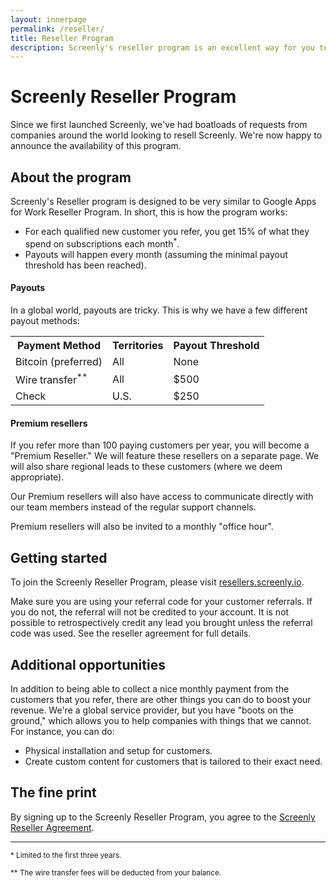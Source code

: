 ```yaml
---
layout: innerpage
permalink: /reseller/
title: Reseller Program
description: Screenly's reseller program is an excellent way for you to boost your company's revenue.
---
```


# Screenly Reseller Program

Since we first launched Screenly, we've had boatloads of requests from companies around the world looking to resell Screenly. We're now happy to announce the availability of this program.

## About the program

Screenly's Reseller program is designed to be very similar to Google Apps for Work Reseller Program. In short, this is how the program works:

 * For each qualified new customer you refer, you get 15% of what they spend on subscriptions each month<sup>*</sup>.
 * Payouts will happen every month (assuming the minimal payout threshold has been reached).

#### Payouts

In a global world, payouts are tricky. This is why we have a few different payout methods:

<table class="table table-bordered">
  <tr>
    <th>Payment Method</th>
    <th>Territories</th>
    <th>Payout Threshold</th>
  </tr>
  <tr>
    <td>Bitcoin (preferred)</td>
    <td>All</td>
    <td>None</td>
  </tr>
  <tr>
    <td>Wire transfer<sup>**</sup></td>
    <td>All</td>
    <td>$500</td>
  </tr>
  <tr>
    <td>Check</td>
    <td>U.S.</td>
    <td>$250</td>
  </tr>
</table>

#### Premium resellers
If you refer more than 100 paying customers per year, you will become a "Premium Reseller." We will feature these resellers on a separate page. We will also share regional leads to these customers (where we deem appropriate).

Our Premium resellers will also have access to communicate directly with our team members instead of the regular support channels.

Premium resellers will also be invited to a monthly "office hour".

## Getting started

To join the Screenly Reseller Program, please visit [resellers.screenly.io](https://resellers.screenly.io).

Make sure you are using your referral code for your customer referrals. If you do not, the referral will not be credited to your account. It is not possible to retrospectively credit any lead you brought unless the referral code was used. See the reseller agreement for full details.

## Additional opportunities

In addition to being able to collect a nice monthly payment from the customers that you refer, there are other things you can do to boost your revenue. We're a global service provider, but you have "boots on the ground," which allows you to help companies with things that we cannot. For instance, you can do:

 * Physical installation and setup for customers.
 * Create custom content for customers that is tailored to their exact need.

## The fine print

By signing up to the Screenly Reseller Program, you agree to the [Screenly Reseller Agreement]({{site.url}}/reseller-agreement/).

----

<small>* Limited to the first three years.</small>

<small>** The wire transfer fees will be deducted from your balance.</small>
